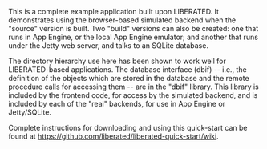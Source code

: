 This is a complete example application built upon LIBERATED. It demonstrates
using the browser-based simulated backend when the "source" version is
built. Two "build" versions can also be created: one that runs in App Engine,
or the local App Engine emulator; and another that runs under the Jetty web
server, and talks to an SQLite database.

The directory hierarchy use here has been shown to work well for
LIBERATED-based applications. The database interface (dbif) -- i.e., the
definition of the objects which are stored in the database and the remote
procedure calls for accessing them -- are in the "dbif" library. This library
is included by the frontend code, for access by the simulated backend, and is
included by each of the "real" backends, for use in App Engine or
Jetty/SQLite.

Complete instructions for downloading and using this quick-start can be found
at https://github.com/liberated/liberated-quick-start/wiki.
